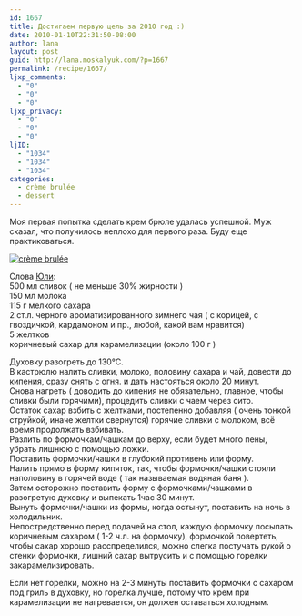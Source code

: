 ```yaml
---
id: 1667
title: Достигаем первую цель за 2010 год :)
date: 2010-01-10T22:31:50-08:00
author: lana
layout: post
guid: http://lana.moskalyuk.com/?p=1667
permalink: /recipe/1667/
ljxp_comments:
  - "0"
  - "0"
  - "0"
ljxp_privacy:
  - "0"
  - "0"
  - "0"
ljID:
  - "1034"
  - "1034"
  - "1034"
categories:
  - crème brulée
  - dessert
---
```

Моя первая попытка сделать крем брюле удалась успешной. Муж сказал, что получилось неплохо для первого раза. Буду еще практиковаться.

<a class="flickr-image alignnone" title="crème brulée" href="http://www.flickr.com/photos/67405678@N00/4264557991/" target="_blank"><img src="http://farm3.static.flickr.com/2677/4264557991_c35156ecd9.jpg" alt="crème brulée" /></a>

Слова [Юли](http://jultchik.livejournal.com/19845.html?view=342405#t342405):  
500 мл сливок ( не меньше 30% жирности )  
150 мл молока  
115 г мелкого сахара  
2 ст.л. черного ароматизированного зимнего чая ( с корицей, с гвоздичкой, кардамоном и пр., любой, какой вам нравится)  
5 желтков  
коричневый сахар для карамелизации (около 100 г )

Духовку разогреть до 130°C.  
В кастрюлю налить сливки, молоко, половину сахара и чай, довести до кипения, сразу снять с огня. и дать настояться около 20 минут.  
Снова нагреть ( доводить до кипения не обязательно, главное, чтобы сливки были горячими), процедить сливки с чаем через сито.  
Остаток сахар взбить с желтками, постепенно добавляя ( очень тонкой струйкой, иначе желтки свернутся) горячие сливки с молоком, всё время продолжать взбивать.  
Разлить по формочкам/чашкам до верху, если будет много пены, убрать лишнюю с помощью ложки.  
Поставить формочки/чашки в глубокий противень или форму.  
Налить прямо в форму кипяток, так, чтобы формочки/чашки стояли наполовину в горячей воде ( так называемая водяная баня ).  
Затем осторожно поставить форму с формочками/чашками в разогретую духовку и выпекать 1час 30 минут.  
Вынуть формочки/чашки из формы, когда остынут, поставить на ночь в холодильник.  
Непостредственно перед подачей на стол, каждую формочку посыпать коричневым сахаром ( 1-2 ч.л. на формочку), формочкой повертеть, чтобы сахар хорошо расспределился, можно слегка постучать рукой о стенки формочки, лишний сахар вытрусить и с помощью горелки закарамелизировать.

Если нет горелки, можно на 2-3 минуты поставить формочки с сахаром под гриль в духовку, но горелка лучше, потому что крем при карамелизации не нагревается, он должен оставаться холодным.